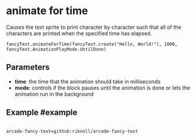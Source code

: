 # animate for time

Causes the text sprite to print character by character such that all of the characters are printed when the specified time has elapsed.


```sig
fancyText.animateForTime(fancyText.create("Hello, World!"), 1000, fancyText.AnimationPlayMode.UntilDone)
```

## Parameters

* **time**: the time that the animation should take in milliseconds
* **mode**: controls if the block pauses until the animation is done or lets the animation run in the background

## Example #example


```blocks

```

```package
arcade-fancy-text=github:riknoll/arcade-fancy-text
```